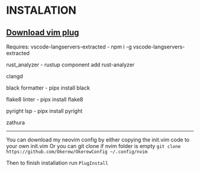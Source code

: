 # INSTALATION
[Download vim plug](https://github.com/junegunn/vim-plug)
--------------------------------------------------------

Requires: 
vscode-langservers-extracted - npm i -g vscode-langservers-extracted

rust_analyzer - rustup component add rust-analyzer

clangd 

black formatter - pipx install black

flake8 linter - pipx install flake8

pyright lsp - pipx install pyright

zathura

----- 

You can download my neovim config by either copying the init.vim code to your own init.vim
Or you can git clone if nvim folder is empty `git clone https://github.com/Okerew/OkerewConfig ~/.config/nvim`

Then to finish installation run `PlugInstall`
